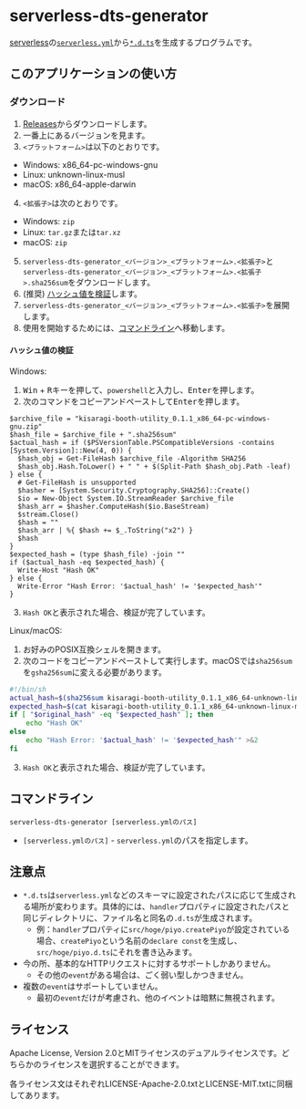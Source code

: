 # serverless-dts-generator
[serverless](https://www.npmjs.com/package/serverless)の[`serverless.yml`](https://www.serverless.com/framework/docs/providers/aws/guide/serverless.yml)から[`*.d.ts`](https://www.typescriptlang.org/docs/handbook/declaration-files/templates/module-d-ts.html)を生成するプログラムです。

## このアプリケーションの使い方
### ダウンロード
1. [Releases](https://github.com/KisaragiEffective/serverless-dts-generator/releases)からダウンロードします。
2. 一番上にあるバージョンを見ます。
3. `<プラットフォーム>`は以下のとおりです。
  * Windows: x86_64-pc-windows-gnu
  * Linux: unknown-linux-musl
  * macOS: x86_64-apple-darwin
4. `<拡張子>`は次のとおりです。
  * Windows: `zip`
  * Linux: `tar.gz`または`tar.xz`
  * macOS: `zip`
5. `serverless-dts-generator_<バージョン>_<プラットフォーム>.<拡張子>`と`serverless-dts-generator_<バージョン>_<プラットフォーム>.<拡張子>.sha256sum`をダウンロードします。
6. (推奨) [ハッシュ値を検証](#ハッシュ値の検証)します。
7. `serverless-dts-generator_<バージョン>_<プラットフォーム>.<拡張子>`を展開します。
8. 使用を開始するためには、[コマンドライン](#コマンドライン)へ移動します。

#### ハッシュ値の検証
Windows:

1. <kbd>Win</kbd> + <kbd>R</kbd>キーを押して、`powershell`と入力し、<kbd>Enter</kbd>を押します。
2. 次のコマンドをコピーアンドペーストして<kbd>Enter</kbd>を押します。

```pwsh
$archive_file = "kisaragi-booth-utility_0.1.1_x86_64-pc-windows-gnu.zip"
$hash_file = $archive_file + ".sha256sum"
$actual_hash = if ($PSVersionTable.PSCompatibleVersions -contains [System.Version]::New(4, 0)) {
  $hash_obj = Get-FileHash $archive_file -Algorithm SHA256
  $hash_obj.Hash.ToLower() + " " + $(Split-Path $hash_obj.Path -leaf)
} else {
  # Get-FileHash is unsupported
  $hasher = [System.Security.Cryptography.SHA256]::Create()
  $io = New-Object System.IO.StreamReader $archive_file
  $hash_arr = $hasher.ComputeHash($io.BaseStream)
  $stream.Close()
  $hash = ""
  $hash_arr | %{ $hash += $_.ToString("x2") }
  $hash
}
$expected_hash = (type $hash_file) -join ""
if ($actual_hash -eq $expected_hash) {
  Write-Host "Hash OK"
} else {
  Write-Error "Hash Error: '$actual_hash' != '$expected_hash'"
}
```

3. `Hash OK`と表示された場合、検証が完了しています。

Linux/macOS:

1. お好みのPOSIX互換シェルを開きます。
2. 次のコードをコピーアンドペーストして実行します。macOSでは`sha256sum`を`gsha256sum`に変える必要があります。

```sh
#!/bin/sh
actual_hash=$(sha256sum kisaragi-booth-utility_0.1.1_x86_64-unknown-linux-musl.tar.gz)
expected_hash=$(cat kisaragi-booth-utility_0.1.1_x86_64-unknown-linux-musl.tar.gz.sha256sum)
if [ "$original_hash" -eq "$expected_hash" ]; then
    echo "Hash OK"
else
    echo "Hash Error: '$actual_hash' != '$expected_hash'" >&2
fi
```

3. `Hash OK`と表示された場合、検証が完了しています。

## コマンドライン
```
serverless-dts-generator [serverless.ymlのパス]
```

* `[serverless.ymlのパス]` - `serverless.yml`のパスを指定します。

## 注意点
* `*.d.ts`は`serverless.yml`などのスキーマに設定されたパスに応じて生成される場所が変わります。具体的には、`handler`プロパティに設定されたパスと同じディレクトリに、ファイル名と同名の`.d.ts`が生成されます。
    * 例：`handler`プロパティに`src/hoge/piyo.createPiyo`が設定されている場合、`createPiyo`という名前の`declare const`を生成し、`src/hoge/piyo.d.ts`にそれを書き込みます。
* 今の所、基本的なHTTPリクエストに対するサポートしかありません。
  * その他の`event`がある場合は、ごく弱い型しかつきません。
* 複数の`event`はサポートしていません。
  * 最初の`event`だけが考慮され、他のイベントは暗黙に無視されます。

## ライセンス
Apache License, Version 2.0とMITライセンスのデュアルライセンスです。どちらかのライセンスを選択することができます。

各ライセンス文はそれぞれLICENSE-Apache-2.0.txtとLICENSE-MIT.txtに同梱してあります。
